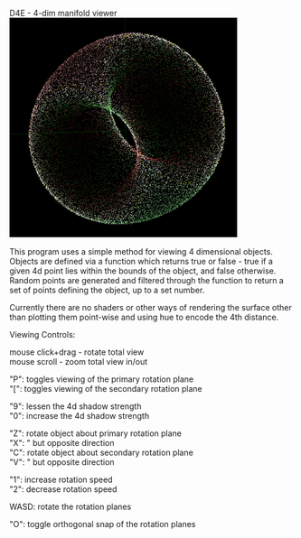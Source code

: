 D4E - 4-dim manifold viewer  
![Clifford Torus](./resources/cliftor.png)

This program uses a simple method for viewing 4 dimensional objects. Objects are defined via a function which returns true or false - true if a given 4d point lies within the bounds of the object, and false otherwise. Random points are generated and filtered through the function to return a set of points defining the object, up to a set number.  

Currently there are no shaders or other ways of rendering the surface other than plotting them point-wise and using hue to encode the 4th distance.  

Viewing Controls:  

mouse click+drag - rotate total view  
mouse scroll - zoom total view in/out  

"P":	toggles viewing of the primary rotation plane  
"[":	toggles viewing of the secondary rotation plane  

"9":	lessen the 4d shadow strength  
"0":	increase the 4d shadow strength  

"Z":	rotate object about primary rotation plane  
"X":	" but opposite direction  
"C": 	rotate object about secondary rotation plane  
"V":	" but opposite direction  

"1":	increase rotation speed  
"2":	decrease rotation speed  

WASD:	rotate the rotation planes  

"O":	toggle orthogonal snap of the rotation planes  
